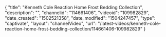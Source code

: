{
    "title": "Kenneth Cole Reaction Home Frost Bedding Collection",
    "description": "",
    "channelid": "114661406",
    "videoid": "109982829",
    "date_created": "1502521358",
    "date_modified": "1504247457",
    "type": "captivate",
    "layout": "channelVideo",
    "url": "\/latest-videos\/kenneth-cole-reaction-home-frost-bedding-collection\/114661406-109982829"
}